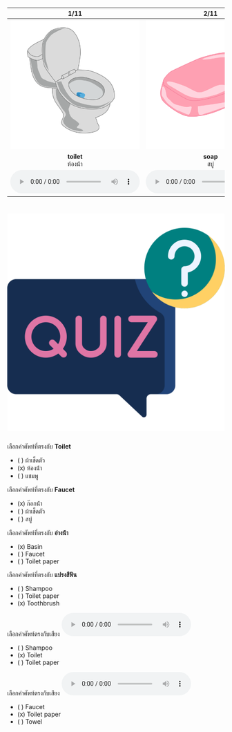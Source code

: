 <div class="carrousel">


|1/11|2/11|3/11|4/11|5/11|6/11|7/11|8/11|9/11|10/11|11/11|
| :----: | :----: | :----: | :----: | :----: | :----: | :----: | :----: | :----: | :----: | :----: |
|![](/media/img/bathroom__toilet.svg)|![](/media/img/bathroom__soap.svg)|![](/media/img/bathroom__toilet&#x20;paper.svg)|![](/media/img/bathroom__toothpaste.svg)|![](/media/img/bathroom__toothbrush.svg)|![](/media/img/bathroom__shampoo.svg)|![](/media/img/bathroom__hair&#x20;conditioner.svg)|![](/media/img/bathroom__basin.svg)|![](/media/img/bathroom__faucet.svg)|![](/media/img/bathroom__towel.svg)|![](/media/img/bathroom__shower.svg)|
|**toilet**<br>ห้องน้ํา|**soap**<br>สบู่|**toilet paper**<br>กระดาษชําระ|**toothpaste**<br>ยาสีฟัน|**toothbrush**<br>แปรงสีฟัน|**shampoo**<br>แชมพู|**hair conditioner**<br>ครีมนวดผม|**basin**<br>อ่างน้ํา|**faucet**<br>ก๊อกน้ํา|**towel**<br>ผ้าเช็ดตัว|**shower**<br>ฝักบัวอาบน้ำ|
|![](/media/audio/toilet.mp3)|![](/media/audio/soap.mp3)|![](/media/audio/toilet&#x20;paper.mp3)|![](/media/audio/toothpaste.mp3)|![](/media/audio/toothbrush.mp3)|![](/media/audio/shampoo.mp3)|![](/media/audio/hair&#x20;conditioner.mp3)|![](/media/audio/basin.mp3)|![](/media/audio/faucet.mp3)|![](/media/audio/towel.mp3)|![](/media/audio/shower.mp3)|

</div>



# ![icon](/media/icons/quiz.svg) 


 เลือกคำศัพท์ที่ตรงกับ **Toilet**
 - ( ) ผ้าเช็ดตัว
 - (x) ห้องน้ํา
 - ( ) แชมพู

 เลือกคำศัพท์ที่ตรงกับ **Faucet**
 - (x) ก๊อกน้ํา
 - ( ) ผ้าเช็ดตัว
 - ( ) สบู่

 เลือกคำศัพท์ที่ตรงกับ **อ่างน้ํา**
 - (x) Basin
 - ( ) Faucet
 - ( ) Toilet paper

 เลือกคำศัพท์ที่ตรงกับ **แปรงสีฟัน**
 - ( ) Shampoo
 - ( ) Toilet paper
 - (x) Toothbrush

เลือกคำศัพท์ตรงกับเสียง ![](/media/audio/toilet.mp3) 
 - ( ) Shampoo
 - (x) Toilet
 - ( ) Toilet paper


เลือกคำศัพท์ตรงกับเสียง ![](/media/audio/toilet&#x20;paper.mp3) 
 - ( ) Faucet
 - (x) Toilet paper
 - ( ) Towel

